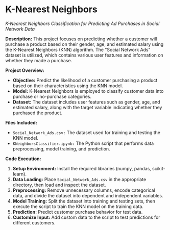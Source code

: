 # K-Nearest Neighbors
*K-Nearest Neighbors Classification for Predicting Ad Purchases in Social Network Data*

**Description:** This project focuses on predicting whether a customer will purchase a product based on their gender, age, and estimated salary using the K-Nearest Neighbors (KNN) algorithm. The "Social Network Ads" dataset is utilized, which contains various user features and information on whether they made a purchase.

**Project Overview:**
- **Objective:** Predict the likelihood of a customer purchasing a product based on their characteristics using the KNN model.
- **Model:** K-Nearest Neighbors is employed to classify customer data into purchase or no-purchase categories.
- **Dataset:** The dataset includes user features such as gender, age, and estimated salary, along with the target variable indicating whether they purchased the product.

**Files Included:**
- `Social_Network_Ads.csv:` The dataset used for training and testing the KNN model.
- `KNeighborsClassifier.ipynb:` The Python script that performs data preprocessing, model training, and prediction.

**Code Execution:**
1. **Setup Environment:** Install the required libraries (numpy, pandas, scikit-learn).
2. **Data Loading:** Place `Social_Network_Ads.csv` in the appropriate directory, then load and inspect the dataset.
3. **Preprocessing:** Remove unnecessary columns, encode categorical data, and divide the dataset into dependent and independent variables.
4. **Model Training:** Split the dataset into training and testing sets, then execute the script to train the KNN model on the training data.
5. **Prediction:** Predict customer purchase behavior for test data.
6. **Customize Input:** Add custom data to the script to test predictions for different customers.
